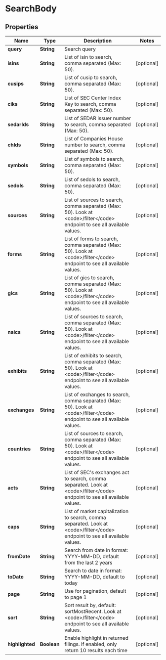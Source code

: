 # SearchBody

## Properties

 Name            | Type        | Description                                                                                                                                | Notes      
-----------------|-------------|--------------------------------------------------------------------------------------------------------------------------------------------|------------
 **query**       | **String**  | Search query                                                                                                                               |
 **isins**       | **String**  | List of isin to search, comma separated (Max: 50).                                                                                         | [optional] 
 **cusips**      | **String**  | List of cusip to search, comma separated (Max: 50).                                                                                        | [optional] 
 **ciks**        | **String**  | List of SEC Center Index Key to search, comma separated (Max: 50).                                                                         | [optional] 
 **sedarIds**    | **String**  | List of SEDAR issuer number to search, comma separated (Max: 50).                                                                          | [optional] 
 **chIds**       | **String**  | List of Companies House number to search, comma separated (Max: 50).                                                                       | [optional] 
 **symbols**     | **String**  | List of symbols to search, comma separated (Max: 50).                                                                                      | [optional] 
 **sedols**      | **String**  | List of sedols to search, comma separated (Max: 50).                                                                                       | [optional] 
 **sources**     | **String**  | List of sources to search, comma separated (Max: 50). Look at &lt;code&gt;/filter&lt;/code&gt; endpoint to see all available values.       | [optional] 
 **forms**       | **String**  | List of forms to search, comma separated (Max: 50). Look at &lt;code&gt;/filter&lt;/code&gt; endpoint to see all available values.         | [optional] 
 **gics**        | **String**  | List of gics to search, comma separated (Max: 50). Look at &lt;code&gt;/filter&lt;/code&gt; endpoint to see all available values.          | [optional] 
 **naics**       | **String**  | List of sources to search, comma separated (Max: 50). Look at &lt;code&gt;/filter&lt;/code&gt; endpoint to see all available values.       | [optional] 
 **exhibits**    | **String**  | List of exhibits to search, comma separated (Max: 50). Look at &lt;code&gt;/filter&lt;/code&gt; endpoint to see all available values.      | [optional] 
 **exchanges**   | **String**  | List of exchanges to search, comma separated (Max: 50). Look at &lt;code&gt;/filter&lt;/code&gt; endpoint to see all available values.     | [optional] 
 **countries**   | **String**  | List of sources to search, comma separated (Max: 50). Look at &lt;code&gt;/filter&lt;/code&gt; endpoint to see all available values.       | [optional] 
 **acts**        | **String**  | List of SEC&#39;s exchanges act to search, comma separated. Look at &lt;code&gt;/filter&lt;/code&gt; endpoint to see all available values. | [optional] 
 **caps**        | **String**  | List of market capitalization to search, comma separated. Look at &lt;code&gt;/filter&lt;/code&gt; endpoint to see all available values.   | [optional] 
 **fromDate**    | **String**  | Search from date in format: YYYY-MM-DD, default from the last 2 years                                                                      | [optional] 
 **toDate**      | **String**  | Search to date in format: YYYY-MM-DD, default to today                                                                                     | [optional] 
 **page**        | **String**  | Use for pagination, default to page 1                                                                                                      | [optional] 
 **sort**        | **String**  | Sort result by, default: sortMostRecent. Look at &lt;code&gt;/filter&lt;/code&gt; endpoint to see all available values.                    | [optional] 
 **highlighted** | **Boolean** | Enable highlight in returned filings. If enabled, only return 10 results each time                                                         | [optional] 




